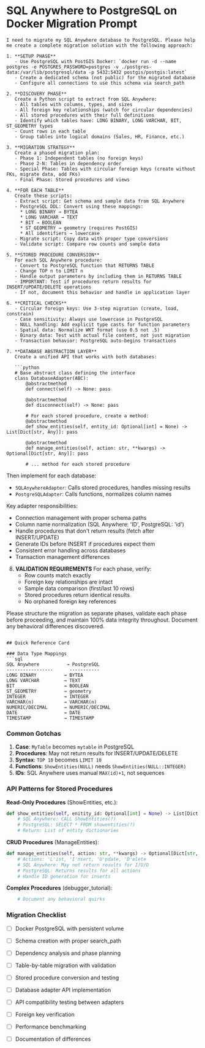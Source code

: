 #  SQL Anywhere to PostgreSQL on Docker Migration Prompt


```
I need to migrate my SQL Anywhere database to PostgreSQL. Please help me create a complete migration solution with the following approach:

1. **SETUP PHASE**
   - Use PostgreSQL with PostGIS Docker: `docker run -d --name postgres -e POSTGRES_PASSWORD=postgres -v ./postgres-data:/var/lib/postgresql/data -p 5432:5432 postgis/postgis:latest`
   - Create a dedicated schema (not public) for the migrated database
   - Configure all connections to use this schema via search_path

2. **DISCOVERY PHASE**
   Create a Python script to extract from SQL Anywhere:
   - All tables with columns, types, and sizes
   - All foreign key relationships (watch for circular dependencies)
   - All stored procedures with their full definitions
   - Identify which tables have: LONG BINARY, LONG VARCHAR, BIT, ST_GEOMETRY types
   - Count rows in each table
   - Group tables into logical domains (Sales, HR, Finance, etc.)

3. **MIGRATION STRATEGY**
   Create a phased migration plan:
   - Phase 1: Independent tables (no foreign keys)
   - Phase 2-N: Tables in dependency order
   - Special Phase: Tables with circular foreign keys (create without FKs, migrate data, add FKs)
   - Final Phase: Stored procedures and views

4. **FOR EACH TABLE**
   Create these scripts:
   - Extract script: Get schema and sample data from SQL Anywhere
   - PostgreSQL DDL: Convert using these mappings:
     * LONG BINARY → BYTEA
     * LONG VARCHAR → TEXT
     * BIT → BOOLEAN
     * ST_GEOMETRY → geometry (requires PostGIS)
     * All identifiers → lowercase
   - Migrate script: Copy data with proper type conversions
   - Validate script: Compare row counts and sample data

5. **STORED PROCEDURE CONVERSION**
   For each SQL Anywhere procedure:
   - Convert to PostgreSQL function that RETURNS TABLE
   - Change TOP n to LIMIT n
   - Handle output parameters by including them in RETURNS TABLE
   - IMPORTANT: Test if procedures return results for INSERT/UPDATE/DELETE operations
   - If not, document this behavior and handle in application layer

6. **CRITICAL CHECKS**
   - Circular foreign keys: Use 3-step migration (create, load, constrain)
   - Case sensitivity: Always use lowercase in PostgreSQL
   - NULL handling: Add explicit type casts for function parameters
   - Spatial data: Normalize WKT format (use 0.5 not .5)
   - Binary data: Test with actual file content, not just migration
   - Transaction behavior: PostgreSQL auto-begins transactions

7. **DATABASE ABSTRACTION LAYER**
   Create a unified API that works with both databases:
   
   ```python
   # Base abstract class defining the interface
   class DatabaseAdapter(ABC):
       @abstractmethod
       def connect(self) -> None: pass
       
       @abstractmethod
       def disconnect(self) -> None: pass
       
       # For each stored procedure, create a method:
       @abstractmethod
       def show_entities(self, entity_id: Optional[int] = None) -> List[Dict[str, Any]]: pass
       
       @abstractmethod
       def manage_entities(self, action: str, **kwargs) -> Optional[Dict[str, Any]]: pass
       
       # ... method for each stored procedure
   ```
   
   Then implement for each database:
   - `SQLAnywhereAdapter`: Calls stored procedures, handles missing results
   - `PostgreSQLAdapter`: Calls functions, normalizes column names
   
   Key adapter responsibilities:
   - Connection management with proper schema paths
   - Column name normalization (SQL Anywhere: 'ID', PostgreSQL: 'id')
   - Handle procedures that don't return results (fetch after INSERT/UPDATE)
   - Generate IDs before INSERT if procedures expect them
   - Consistent error handling across databases
   - Transaction management differences

8. **VALIDATION REQUIREMENTS**
   For each phase, verify:
   - Row counts match exactly
   - Foreign key relationships are intact
   - Sample data comparison (first/last 10 rows)
   - Stored procedures return identical results
   - No orphaned foreign key references

Please structure the migration as separate phases, validate each phase before proceeding, and maintain 100% data integrity throughout. Document any behavioral differences discovered.
```

## Quick Reference Card

### Data Type Mappings
```sql
SQL Anywhere          → PostgreSQL
-----------------      -----------
LONG BINARY          → BYTEA
LONG VARCHAR         → TEXT
BIT                  → BOOLEAN
ST_GEOMETRY          → geometry
INTEGER              → INTEGER
VARCHAR(n)           → VARCHAR(n)
NUMERIC/DECIMAL      → NUMERIC/DECIMAL
DATE                 → DATE
TIMESTAMP            → TIMESTAMP
```

### Common Gotchas
1. **Case**: `MyTable` becomes `mytable` in PostgreSQL
2. **Procedures**: May not return results for INSERT/UPDATE/DELETE
3. **Syntax**: `TOP 10` becomes `LIMIT 10`
4. **Functions**: `ShowEntities(NULL)` needs `ShowEntities(NULL::INTEGER)`
5. **IDs**: SQL Anywhere uses manual `MAX(id)+1`, not sequences

### API Patterns for Stored Procedures

**Read-Only Procedures** (ShowEntities,  etc.):
```python
def show_entities(self, enitity_id: Optional[int] = None) -> List[Dict[str, Any]]:
    # SQL Anywhere: CALL ShowEntities(?)
    # PostgreSQL: SELECT * FROM showentities(?)
    # Return: List of entity dictionaries
```

**CRUD Procedures** (ManageEntities):
```python
def manage_entities(self, action: str, **kwargs) -> Optional[Dict[str, Any]]:
    # Actions: 'L'ist, 'I'nsert, 'U'pdate, 'D'elete
    # SQL Anywhere: May not return results for I/U/D
    # PostgreSQL: Returns results for all actions
    # Handle ID generation for inserts
```

**Complex Procedures** (debugger_tutorial):
```python
    # Document any behavioral quirks
```

### Migration Checklist
- [ ] Docker PostgreSQL with persistent volume
- [ ] Schema creation with proper search_path
- [ ] Dependency analysis and phase planning
- [ ] Table-by-table migration with validation
- [ ] Stored procedure conversion and testing
- [ ] Database adapter API implementation
- [ ] API compatibility testing between adapters
- [ ] Foreign key verification
- [ ] Performance benchmarking
- [ ] Documentation of differences

